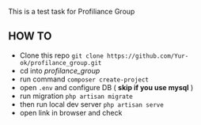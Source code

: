 This is a test task for Profiliance Group

## HOW TO

 - Clone this repo ```git clone https://github.com/Yur-ok/profilance_group.git```
 - cd into *profilance_group*
 - run command ```composer create-project```
 - open ```.env``` and configure DB  ( **skip if you use mysql** )
 - run migration ```php artisan migrate```
 - then run local dev server ```php artisan serve```
 - open link in browser and check
